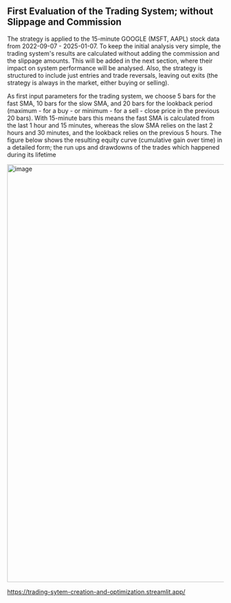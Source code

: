 ## First Evaluation of the Trading System; without Slippage and Commission

The strategy is applied to the 15-minute GOOGLE (MSFT, AAPL) stock data from 2022-09-07 - 2025-01-07. To keep the initial analysis very simple, the trading system's results are calculated without adding the commission and the slippage amounts. This will be added in the next section, where their impact on system performance will be analysed. Also, the strategy is structured to include just entries and trade reversals, leaving out exits (the strategy is always in the market, either buying or selling).

As first input parameters for the trading system, we choose 5 bars for the fast SMA, 10 bars for the slow SMA, and 20 bars for the lookback period (maximum - for a buy - or minimum - for a sell - close price in the previous 20 bars). With 15-minute bars this means the fast SMA is calculated from the last 1 hour and 15 minutes, whereas the slow SMA relies on the last 2 hours and 30 minutes, and the lookback relies on the previous 5 hours. The figure below shows the resulting equity curve (cumulative gain over time) in a detailed form; the run ups and drawdowns of the trades which happened during its lifetime

<img width="1892" height="970" alt="image" src="https://github.com/user-attachments/assets/4f2bd848-b6e4-4fa2-b675-d99c5c449dd1" />










https://trading-sytem-creation-and-optimization.streamlit.app/

